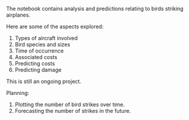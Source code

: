 The notebook contains analysis and predictions relating to birds striking airplanes. 

Here are some of the aspects explored:

1. Types of aircraft involved
2. Bird species and sizes
3. Time of occurrence
4. Associated costs
5. Predicting costs
6. Predicting damage

This is still an ongoing project.

Planning:
1. Plotting the number of bird strikes over time.
2. Forecasting the number of strikes in the future.
